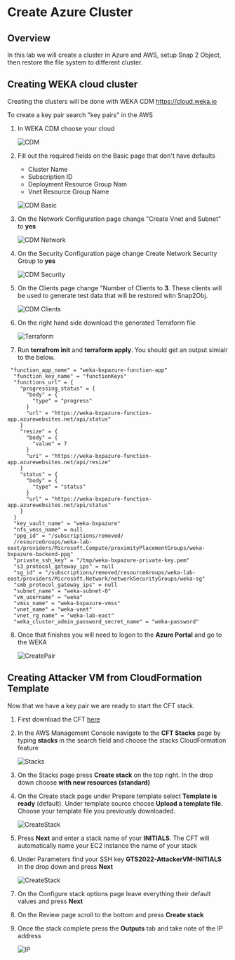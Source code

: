 # Create Azure Cluster

## Overview
In this lab we will create a cluster in Azure and AWS, setup Snap 2 Object, then restore the file system to different cluster.

##  Creating WEKA cloud cluster
Creating the clusters will be done with WEKA CDM https://cloud.weka.io

To create a key pair search "key pairs" in the AWS 

1.  In WEKA CDM choose your cloud


    ![CDM](./images/cdm.png)


2.  Fill out the required fields on the Basic page that don't have defaults
    - Cluster Name
    - Subscription ID
    - Deployment Resource Group Nam
    - Vnet Resource Group Name


    ![CDM Basic](./images/cdm_basic.png)


3.  On the Network Configuration page change "Create Vnet and Subnet" to **yes**


    ![CDM Network](./images/cdm_network.png)


4.  On the Security Configuration page change Create Network Security Group to **yes** 


    ![CDM Security](./images/cdm_security.png)


5.  On the Clients  page change "Number of Clients to **3**.  These clients will be used to generate test data that will be restored witn Snap2Obj.


    ![CDM Clients](./images/cdm_clients.png)


6.  On the right hand side download the generated Terraform file


    ![Terraform](./images/tf_download.png)


7.  Run **terrafrom init** and **terraform apply**.  You should get an output simialr to the below.


```
 "function_app_name" = "weka-bxpazure-function-app"
  "function_key_name" = "functionKeys"
  "functions_url" = {
    "progressing_status" = {
      "body" = {
        "type" = "progress"
      }
      "url" = "https://weka-bxpazure-function-app.azurewebsites.net/api/status"
    }
    "resize" = {
      "body" = {
        "value" = 7
      }
      "uri" = "https://weka-bxpazure-function-app.azurewebsites.net/api/resize"
    }
    "status" = {
      "body" = {
        "type" = "status"
      }
      "url" = "https://weka-bxpazure-function-app.azurewebsites.net/api/status"
    }
  }
  "key_vault_name" = "weka-bxpazure"
  "nfs_vmss_name" = null
  "ppg_id" = "/subscriptions/removed/
  /resourceGroups/weka-lab-east/providers/Microsoft.Compute/proximityPlacementGroups/weka-bxpazure-backend-ppg"
  "private_ssh_key" = "/tmp/weka-bxpazure-private-key.pem"
  "s3_protocol_gateway_ips" = null
  "sg_id" = "/subscriptions/removed/resourceGroups/weka-lab-east/providers/Microsoft.Network/networkSecurityGroups/weka-sg"
  "smb_protocol_gateway_ips" = null
  "subnet_name" = "weka-subnet-0"
  "vm_username" = "weka"
  "vmss_name" = "weka-bxpazure-vmss"
  "vnet_name" = "weka-vnet"
  "vnet_rg_name" = "weka-lab-east"
  "weka_cluster_admin_password_secret_name" = "weka-password"
  ```


8.  Once that finishes you will need to logon to the **Azure Portal** and go to the WEKA 


     ![CreatePair](./images/createpair.png)

##  Creating Attacker VM from CloudFormation Template
Now that we have a key pair we are ready to start the CFT stack.

1.  First download the CFT [here](remove.yaml)

2.  In the AWS Management Console navigate to the **CFT Stacks** page by typing **stacks** in the search field and choose the stacks CloudFormation feature


    ![Stacks](./images/stacks.png)

3.  On the Stacks page press **Create stack** on the top right.  In the drop down choose **with new resources (standard)**

4.  On the Create stack page under Prepare template select **Template is ready** (default).  Under template source choose **Upload a template file**.  Choose your template file you previously downloaded.


    ![CreateStack](./images/createstack.png)

5.  Press **Next** and enter a stack name of your **INITIALS**.  The CFT will automatically name your EC2 instance the name of your stack

6.  Under Parameters find your SSH key **GTS2022-AttackerVM-INITIALS** in the drop down and press **Next**


    ![CreateStack](./images/details.png)

7.  On the Configure stack options page leave everything their default values and press **Next**

8.  On the Review page scroll to the bottom and press **Create stack**

9.  Once the stack complete press the **Outputs** tab and take note of the IP address


    ![IP](./images/publicip.png)

